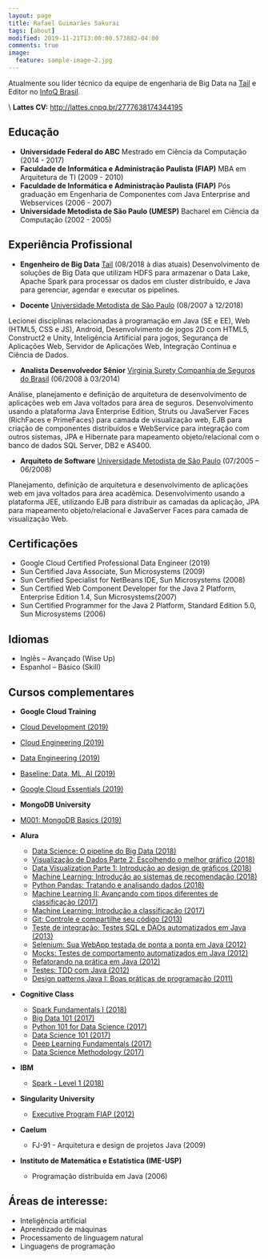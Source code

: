 ```yaml
---
layout: page
title: Rafael Guimarães Sakurai
tags: [about]
modified: 2019-11-21T13:00:00.573882-04:00
comments: true
image:
  feature: sample-image-2.jpg
---
```


Atualmente sou líder técnico da equipe de engenharia de Big Data na <a href="htttp://tail.digital">Tail</a> e Editor no <a href="http://www.infoq.com/br">InfoQ Brasil</a>.

\\
**Lattes CV:** <a href="http://lattes.cnpq.br/2777638174344195">http://lattes.cnpq.br/2777638174344195</a>

## Educação

* **Universidade Federal do ABC** Mestrado em Ciência da Computação (2014 - 2017)
* **Faculdade de Informática e Administração Paulista (FIAP)** MBA em Arquitetura de TI (2009 - 2010)
* **Faculdade de Informática e Administração Paulista (FIAP)** Pós graduação em Engenharia de Componentes com Java Enterprise and Webservices (2006 - 2007)
* **Universidade Metodista de São Paulo (UMESP)** Bacharel em Ciência da Computação (2002 - 2005)

## Experiência Profissional

* **Engenheiro de Big Data** <a href="htttp://tail.digital">Tail</a> (08/2018 à dias atuais)
Desenvolvimento de soluções de Big Data que utilizam HDFS para armazenar o Data Lake, Apache Spark para processar os dados em cluster distribuído, e Java para gerenciar, agendar e executar os pipelines.

* **Docente** <a href="www.metodista.br">Universidade Metodista de São Paulo</a> (08/2007 à 12/2018)

Lecionei disciplinas relacionadas à programação em Java (SE e EE), Web (HTML5, CSS e JS), Android, Desenvolvimento de jogos 2D com HTML5, Construct2 e Unity, Inteligência Artificial para jogos, Segurança de Aplicações Web, Servidor de Aplicações Web, Integração Contínua e Ciência de Dados.

* **Analista Desenvolvedor Sênior** <a href="www.virginiasurety.com.br">Virginia Surety Companhia de Seguros do Brasil</a> (06/2008 à 03/2014)

Análise, planejamento e definição de arquitetura de desenvolvimento de aplicações web em Java voltados para área de seguros. Desenvolvimento usando a plataforma Java Enterprise Edition, Struts ou JavaServer Faces (RichFaces e PrimeFaces) para camada de visualização web, EJB para criação de componentes distribuídos e WebService para integração com outros sistemas, JPA e Hibernate para mapeamento objeto/relacional com o banco de dados SQL Server, DB2 e AS400.

* **Arquiteto de Software** <a href="www.metodista.br">Universidade Metodista de São Paulo</a> (07/2005 – 06/2008)

Planejamento, definição de arquitetura e desenvolvimento de aplicações web em java voltados para área acadêmica. Desenvolvimento usando a plataforma JEE, utilizando EJB para distribuir as camadas da aplicação, JPA para mapeamento objeto/relacional e JavaServer Faces para camada de visualização Web.

## Certificações

* Google Cloud Certified Professional Data Engineer (2019)
* Sun Certified Java Associate, Sun Microsystems (2009)
* Sun Certified Specialist for NetBeans IDE, Sun Microsystems (2008)
* Sun Certified Web Component Developer for the Java 2 Platform, Enterprise Edition 1.4, Sun Microsystems(2007)
* Sun Certified Programmer for the Java 2 Platform, Standard Edition 5.0, Sun Microsystems (2006)

## Idiomas

* Inglês – Avançado (Wise Up)
* Espanhol – Básico (Skill)

## Cursos complementares

* **Google Cloud Training**
 * <a href="https://google.qwiklabs.com/public_profiles/810314fc-8f33-4917-af05-d79451322fa6">Cloud Development (2019)</a>
 * <a href="https://google.qwiklabs.com/public_profiles/810314fc-8f33-4917-af05-d79451322fa6">Cloud Engineering (2019)</a>
 * <a href="https://google.qwiklabs.com/public_profiles/810314fc-8f33-4917-af05-d79451322fa6">Data Engineering (2019)</a>
 * <a href="https://google.qwiklabs.com/public_profiles/810314fc-8f33-4917-af05-d79451322fa6">Baseline: Data, ML, AI (2019)</a>
 * <a href="https://google.qwiklabs.com/public_profiles/810314fc-8f33-4917-af05-d79451322fa6">Google Cloud Essentials (2019)</a>

* **MongoDB University**
 * <a href="https://university.mongodb.com/course_completion/dbffbf2e-4832-4b3b-a5f6-1d8b9f0d">M001: MongoDB Basics (2019)</a>

* **Alura**
  * <a href="https://cursos.alura.com.br/certificate/7ae35503-dba3-441c-a15f-1392d9539a24">Data Science: O pipeline do Big Data (2018)</a>
  * <a href="https://cursos.alura.com.br/certificate/9490da58-b58a-4dbe-99fc-fa98ff1c3502">Visualização de Dados Parte 2: Escolhendo o melhor gráfico (2018)</a>
  * <a href="https://cursos.alura.com.br/certificate/ace73ea6-e188-4bc0-8c56-32ed50ad643e">Data Visualization Parte 1: Introdução ao design de gráficos (2018)</a>
  * <a href="https://cursos.alura.com.br/certificate/ca5a5d95-dc61-4c1b-81e1-8f105f68234b">Machine Learning: Introdução ao sistemas de recomendação (2018)</a>
  * <a href="https://cursos.alura.com.br/certificate/376704d4-ee18-4e9b-ba12-88d7318efe90">Python Pandas: Tratando e analisando dados (2018)</a>
  * <a href="https://cursos.alura.com.br/certificate/9c09326d-7525-47f8-9192-c7a8b1c958b0">Machine Learning II: Avançando com tipos diferentes de classificação (2017)</a>
  * <a href="https://cursos.alura.com.br/certificate/386ce18a-ca4b-4726-bf69-074f923abe71">Machine Learning: Introdução a classificação (2017)</a>
  * <a href="https://cursos.alura.com.br/certificate/9f27f1c05b28bbe13d3126e1817fa721">Git: Controle e compartilhe seu código (2013)</a>
  * <a href="https://cursos.alura.com.br/certificate/b662db975c853e69aeeb738faaf63126">Teste de integração: Testes SQL e DAOs automatizados em Java (2013)</a>
  * <a href="https://cursos.alura.com.br/certificate/bba14a1bf3e9dd42993f21e9d0b371d5">Selenium: Sua WebApp testada de ponta a ponta em Java (2012)</a>
  * <a href="https://cursos.alura.com.br/certificate/c2d9c2fd3c0294319ae72ab3fbff0084">Mocks: Testes de comportamento automatizados em Java (2012)</a>
  * <a href="https://cursos.alura.com.br/certificate/977e848d21192129af848a86d09c76c6">Refatorando na prática em Java (2012)</a>
  * <a href="https://cursos.alura.com.br/certificate/11dccaf59a1cbb6fae6dc5ec1d500d17">Testes: TDD com Java (2012)</a>
  * <a href="https://cursos.alura.com.br/certificate/5168b3e0fe8f15b7c6640ea895f81105">Design patterns Java I: Boas práticas de programação (2011)</a>

* **Cognitive Class**
  * <a href="https://courses.cognitiveclass.ai/certificates/9e99a048eee946eeb2732e6b6aa3c06f">Spark Fundamentals I (2018)</a>
  * <a href="https://courses.cognitiveclass.ai/certificates/d3ff6a3b85a6445f8a5639aedf41540e">Big Data 101 (2017)</a>
  * <a href="https://courses.cognitiveclass.ai/certificates/b4783538b982427297e550dde4e8aadc">Python 101 for Data Science (2017)</a>
  * <a href="https://courses.cognitiveclass.ai/certificates/ed99daa2c6ba4603841b1411b2c0feb4">Data Science 101 (2017)</a>
  * <a href="https://courses.cognitiveclass.ai/certificates/f02670429d304147ba1ad38b84d54968">Deep Learning Fundamentals (2017)</a>
  * <a href="https://courses.cognitiveclass.ai/certificates/debec88c38a44bd69b29320c74956f3f">Data Science Methodology (2017)</a>

* **IBM**
  * <a href="https://www.youracclaim.com/badges/5d1a6f13-dfd2-4e7d-8a79-8ae5dbd00707">Spark - Level 1 (2018)</a>

* **Singularity University**
  * <a href="https://www.fiap.com.br/2012/03/22/fiap-realiza-2-edicao-do-executive-program-da-singularity-university/">Executive Program FIAP (2012)</a>

* **Caelum**
  * FJ-91 - Arquitetura e design de projetos Java (2009)

* **Instituto de Matemática e Estatística (IME-USP)**
  * Programação distribuída em Java (2006)

## Áreas de interesse:
* Inteligência artificial
* Aprendizado de máquinas
* Processamento de linguagem natural
* Linguagens de programação